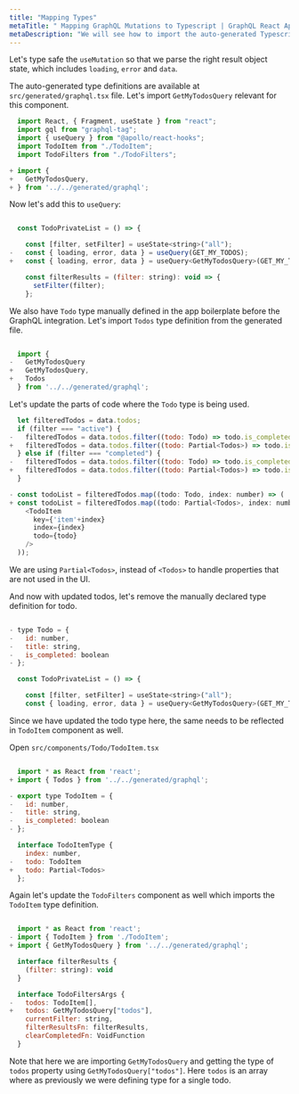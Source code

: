 ```yaml
---
title: "Mapping Types"
metaTitle: " Mapping GraphQL Mutations to Typescript | GraphQL React Apollo Typescript Tutorial"
metaDescription: "We will see how to import the auto-generated Typescript types for GraphQL mutations to add type safety to TodoInput component"
---
```


Let's type safe the `useMutation` so that we parse the right result object state, which includes `loading`, `error` and `data`.

The auto-generated type definitions are available at `src/generated/graphql.tsx` file. Let's import `GetMyTodosQuery` relevant for this component.

```javascript
  import React, { Fragment, useState } from "react";
  import gql from "graphql-tag";
  import { useQuery } from "@apollo/react-hooks";
  import TodoItem from "./TodoItem";
  import TodoFilters from "./TodoFilters";

+ import { 
+   GetMyTodosQuery,
+ } from '../../generated/graphql';

```

Now let's add this to `useQuery`:

```javascript

  const TodoPrivateList = () => {

    const [filter, setFilter] = useState<string>("all");
-   const { loading, error, data } = useQuery(GET_MY_TODOS);
+   const { loading, error, data } = useQuery<GetMyTodosQuery>(GET_MY_TODOS);

    const filterResults = (filter: string): void => {
      setFilter(filter);
    };

```

We also have `Todo` type manually defined in the app boilerplate before the GraphQL integration. Let's import `Todos` type definition from the generated file.

```javascript

  import { 
-   GetMyTodosQuery
+   GetMyTodosQuery,
+   Todos
  } from '../../generated/graphql';

```

Let's update the parts of code where the `Todo` type is being used.

```javascript
  let filteredTodos = data.todos;
  if (filter === "active") {
-   filteredTodos = data.todos.filter((todo: Todo) => todo.is_completed !== true);
+   filteredTodos = data.todos.filter((todo: Partial<Todos>) => todo.is_completed !== true);
  } else if (filter === "completed") {
-   filteredTodos = data.todos.filter((todo: Todo) => todo.is_completed === true);
+   filteredTodos = data.todos.filter((todo: Partial<Todos>) => todo.is_completed === true);
  }

- const todoList = filteredTodos.map((todo: Todo, index: number) => (
+ const todoList = filteredTodos.map((todo: Partial<Todos>, index: number) => (
    <TodoItem
      key={'item'+index}
      index={index}
      todo={todo}
    />
  ));
```

We are using `Partial<Todos>`, instead of `<Todos>` to handle properties that are not used in the UI.

And now with updated todos, let's remove the manually declared type definition for todo.

```javascript

- type Todo = {
-   id: number,
-   title: string,
-   is_completed: boolean
- };

  const TodoPrivateList = () => {

    const [filter, setFilter] = useState<string>("all");
    const { loading, error, data } = useQuery<GetMyTodosQuery>(GET_MY_TODOS);

```

Since we have updated the todo type here, the same needs to be reflected in `TodoItem` component as well.

Open `src/components/Todo/TodoItem.tsx`

```javascript

  import * as React from 'react';
+ import { Todos } from '../../generated/graphql';

- export type TodoItem = {
-   id: number,
-   title: string,
-   is_completed: boolean
- };

  interface TodoItemType {
    index: number,
-   todo: TodoItem
+   todo: Partial<Todos>
  };

```

Again let's update the `TodoFilters` component as well which imports the `TodoItem` type definition.

```javascript

  import * as React from 'react';
- import { TodoItem } from './TodoItem';
+ import { GetMyTodosQuery } from '../../generated/graphql';

  interface filterResults {
    (filter: string): void
  }

  interface TodoFiltersArgs {
-   todos: TodoItem[],
+   todos: GetMyTodosQuery["todos"],
    currentFilter: string,
    filterResultsFn: filterResults,
    clearCompletedFn: VoidFunction
  }

```

Note that here we are importing `GetMyTodosQuery` and getting the type of `todos` property using `GetMyTodosQuery["todos"]`. Here `todos` is an array where as previously we were defining type for a single todo.





